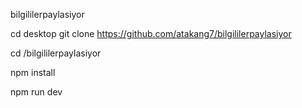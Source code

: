 bilgililerpaylasiyor

cd desktop git clone https://github.com/atakang7/bilgililerpaylasiyor

cd /bilgililerpaylasiyor

npm install

npm run dev